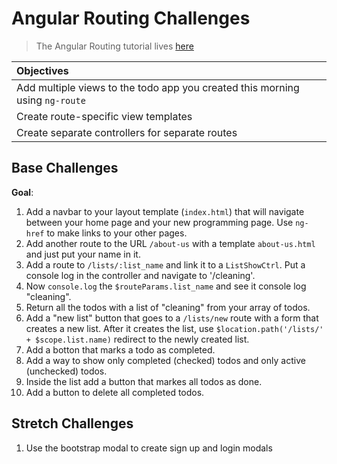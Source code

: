# Angular Routing Challenges

> The Angular Routing tutorial lives [here](http://ajbraus.gitbooks.io/wdi-homework/content/angular-routing.html)

| Objectives |
| :--- |
| Add multiple views to the todo app you created this morning using `ng-route` |
| Create route-specific view templates |
| Create separate controllers for separate routes |


## Base Challenges

**Goal**:

1. Add a navbar to your layout template (`index.html`) that will navigate between your home page and your new programming page. Use `ng-href` to make links to your other pages.
1. Add another route to the URL `/about-us` with a template `about-us.html` and just put your name in it.
1. Add a route to `/lists/:list_name` and link it to a `ListShowCtrl`. Put a console log in the controller and navigate to '/cleaning'.
1. Now `console.log` the `$routeParams.list_name` and see it console log "cleaning".
1. Return all the todos with a list of "cleaning" from your array of todos.
1. Add a "new list" button that goes to a `/lists/new` route with a form that creates a new list. After it creates the list, use `$location.path('/lists/' + $scope.list.name)` redirect to the newly created list.
1. Add a botton that marks a todo as completed.
1. Add a way to show only completed (checked) todos and only active (unchecked) todos.
1. Inside the list add a button that markes all todos as done.
1. Add a button to delete all completed todos.

## Stretch Challenges

1. Use the bootstrap modal to create sign up and login modals
